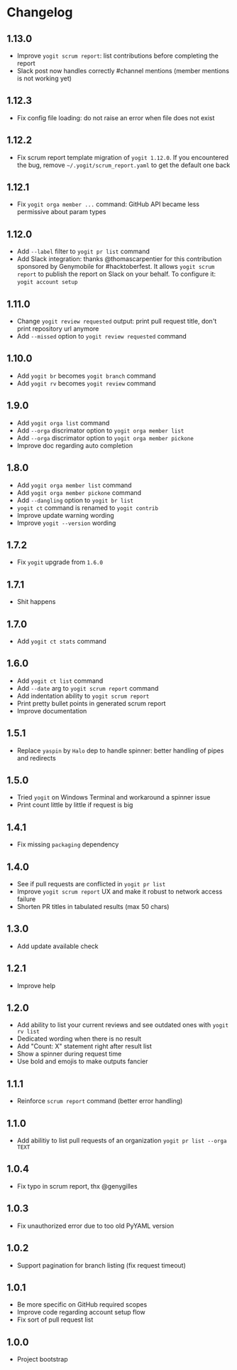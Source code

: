 # Changelog

## 1.13.0

* Improve `yogit scrum report`: list contributions before completing the report
* Slack post now handles correctly #channel mentions (member mentions is not working yet)

## 1.12.3

* Fix config file loading: do not raise an error when file does not exist

## 1.12.2

* Fix scrum report template migration of `yogit 1.12.0`. If you encountered the bug, remove `~/.yogit/scrum_report.yaml` to get the default one back

## 1.12.1

* Fix `yogit orga member ...` command: GitHub API became less permissive about param types

## 1.12.0

* Add `--label` filter to `yogit pr list` command
* Add Slack integration: thanks @thomascarpentier for this contribution sponsored by Genymobile for #hacktoberfest. It allows `yogit scrum report` to publish the report on Slack on your behalf. To configure it: `yogit account setup`

## 1.11.0

* Change `yogit review requested` output: print pull request title, don't print repository url anymore
* Add `--missed` option to `yogit review requested` command

## 1.10.0

* Add `yogit br` becomes `yogit branch` command
* Add `yogit rv` becomes `yogit review` command

## 1.9.0

* Add `yogit orga list` command
* Add `--orga` discrimator option to `yogit orga member list`
* Add `--orga` discrimator option to `yogit orga member pickone`
* Improve doc regarding auto completion

## 1.8.0

* Add `yogit orga member list` command
* Add `yogit orga member pickone` command
* Add `--dangling` option to `yogit br list`
* `yogit ct` command is renamed to `yogit contrib`
* Improve update warning wording
* Improve `yogit --version` wording

## 1.7.2

* Fix `yogit` upgrade from `1.6.0`

## 1.7.1

* Shit happens

## 1.7.0

* Add `yogit ct stats` command

## 1.6.0

* Add `yogit ct list` command
* Add `--date` arg to `yogit scrum report` command
* Add indentation ability to `yogit scrum report`
* Print pretty bullet points in generated scrum report
* Improve documentation

## 1.5.1

* Replace `yaspin` by `Halo` dep to handle spinner: better handling of pipes and redirects

## 1.5.0

* Tried `yogit` on Windows Terminal and workaround a spinner issue
* Print count little by little if request is big

## 1.4.1

* Fix missing `packaging` dependency

## 1.4.0

* See if pull requests are conflicted in `yogit pr list`
* Improve `yogit scrum report` UX and make it robust to network access failure
* Shorten PR titles in tabulated results (max 50 chars)

## 1.3.0

* Add update available check

## 1.2.1

* Improve help

## 1.2.0

* Add ability to list your current reviews and see outdated ones with `yogit rv list`
* Dedicated wording when there is no result
* Add "Count: X" statement right after result list
* Show a spinner during request time
* Use bold and emojis to make outputs fancier

## 1.1.1

* Reinforce `scrum report` command (better error handling)

## 1.1.0

* Add abilitiy to list pull requests of an organization `yogit pr list --orga TEXT`

## 1.0.4

* Fix typo in scrum report, thx @genygilles

## 1.0.3

* Fix unauthorized error due to too old PyYAML version

## 1.0.2

* Support pagination for branch listing (fix request timeout)

## 1.0.1

* Be more specific on GitHub required scopes
* Improve code regarding account setup flow
* Fix sort of pull request list

## 1.0.0

* Project bootstrap
